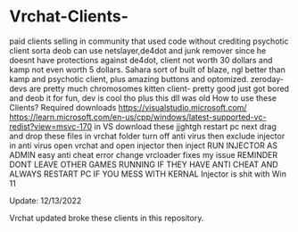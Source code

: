 # Vrchat-Clients-
paid clients selling in community that used code without crediting 
psychotic client sorta deob can use netslayer,de4dot and junk remover since he doesnt have protections against de4dot, client not worth 30 dollars and kamp not even worth 5 dollars.
Sahara sort of built of blaze, ngl better than kamp and psychotic client, plus amazing buttons and optomized.
zeroday- devs are pretty much chromosomes 
kitten client- pretty good just got bored and deob it for fun, dev is cool tho plus this dll was old 
How to use these Clients?
Required downloads https://visualstudio.microsoft.com/ https://learn.microsoft.com/en-us/cpp/windows/latest-supported-vc-redist?view=msvc-170 in VS download these jjghtgh restart pc next drag and drop these files in vrchat folder turn off anti virus then exclude injector in anti virus open vrchat and open injector then inject RUN INJECTOR AS ADMIN easy anti cheat error change vrcloader fixes my issue REMINDER DONT LEAVE OTHER GAMES RUNNING IF THEY HAVE ANTI CHEAT AND ALWAYS RESTART PC IF YOU MESS WITH KERNAL Injector is shit with Win 11


Update: 12/13/2022

Vrchat updated broke these clients in this repository.
